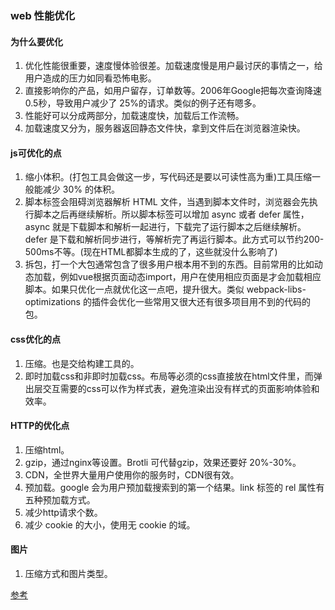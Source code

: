 ### web 性能优化
#### 为什么要优化
1. 优化性能很重要，速度慢体验很差。加载速度慢是用户最讨厌的事情之一，给用户造成的压力如同看恐怖电影。
2. 直接影响你的产品，如用户留存，订单数等。2006年Google把每次查询降速 0.5秒，导致用户减少了 25%的请求。类似的例子还有嗯多。
3. 性能好可以分成两部分，加载速度快，加载后工作流畅。
4. 加载速度又分为，服务器返回静态文件快，拿到文件后在浏览器渲染快。
#### js可优化的点
1. 缩小体积。(打包工具会做这一步，写代码还是要以可读性高为重)工具压缩一般能减少 30% 的体积。
2. 脚本标签会阻碍浏览器解析 HTML 文件，当遇到脚本文件时，浏览器会先执行脚本之后再继续解析。所以脚本标签可以增加 async 或者 defer 属性，async 就是下载脚本和解析一起进行，下载完了运行脚本之后继续解析。defer 是下载和解析同步进行，等解析完了再运行脚本。此方式可以节约200-500ms不等。(现在HTML都脚本生成的了，这些就没什么影响了)
3. 拆包，打一个大包通常包含了很多用户根本用不到的东西。目前常用的比如动态加载，例如vue根据页面动态import，用户在使用相应页面是才会加载相应脚本。如果只优化一点就优化这一点吧，提升很大。类似 webpack-libs-optimizations 的插件会优化一些常用又很大还有很多项目用不到的代码的包。
#### css优化的点
1. 压缩。也是交给构建工具的。
2. 即时加载css和非即时加载css。布局等必须的css直接放在html文件里，而弹出层交互需要的css可以作为样式表，避免渲染出没有样式的页面影响体验和效率。
#### HTTP的优化点
1. 压缩html。
2. gzip，通过nginx等设置。Brotli 可代替gzip，效果还要好 20%-30%。
3. CDN，全世界大量用户使用你的服务时，CDN很有效。
4. 预加载。google 会为用户预加载搜索到的第一个结果。link 标签的 rel 属性有五种预加载方式。
5. 减少http请求个数。
6. 减少 cookie 的大小，使用无 cookie 的域。
#### 图片
1. 压缩方式和图片类型。

[参考](https://3perf.com/talks/web-perf-101/)


